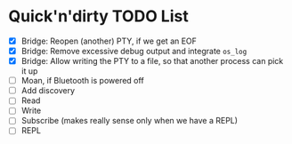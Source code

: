 # Quick'n'dirty TODO List

- [x] Bridge: Reopen (another) PTY, if we get an EOF
- [x] Bridge: Remove excessive debug output and integrate `os_log`
- [x] Bridge: Allow writing the PTY to a file, so that another process can pick it up
- [ ] Moan, if Bluetooth is powered off
- [ ] Add discovery
- [ ] Read
- [ ] Write
- [ ] Subscribe (makes really sense only when we have a REPL)
- [ ] REPL

